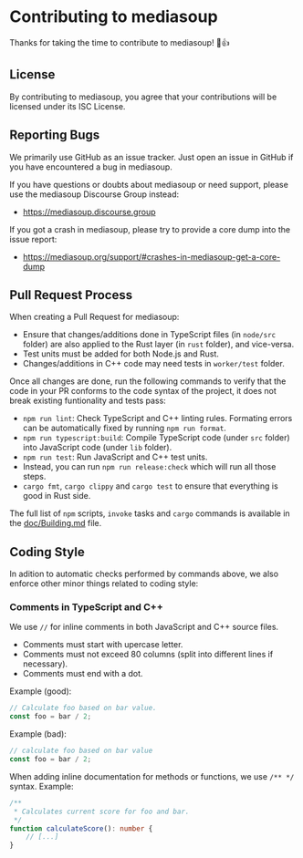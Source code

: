 # Contributing to mediasoup

Thanks for taking the time to contribute to mediasoup! 🎉👍

## License

By contributing to mediasoup, you agree that your contributions will be licensed under its ISC License.

## Reporting Bugs

We primarily use GitHub as an issue tracker. Just open an issue in GitHub if you have encountered a bug in mediasoup.

If you have questions or doubts about mediasoup or need support, please use the mediasoup Discourse Group instead:

- https://mediasoup.discourse.group

If you got a crash in mediasoup, please try to provide a core dump into the issue report:

- https://mediasoup.org/support/#crashes-in-mediasoup-get-a-core-dump

## Pull Request Process

When creating a Pull Request for mediasoup:

- Ensure that changes/additions done in TypeScript files (in `node/src` folder) are also applied to the Rust layer (in `rust` folder), and vice-versa.
- Test units must be added for both Node.js and Rust.
- Changes/additions in C++ code may need tests in `worker/test` folder.

Once all changes are done, run the following commands to verify that the code in your PR conforms to the code syntax of the project, it does not break existing funtionality and tests pass:

- `npm run lint`: Check TypeScript and C++ linting rules. Formating errors can be automatically fixed by running `npm run format`.
- `npm run typescript:build`: Compile TypeScript code (under `src` folder) into JavaScript code (under `lib` folder).
- `npm run test`: Run JavaScript and C++ test units.
- Instead, you can run `npm run release:check` which will run all those steps.
- `cargo fmt`, `cargo clippy` and `cargo test` to ensure that everything is good in Rust side.

The full list of `npm` scripts, `invoke` tasks and `cargo` commands is available in the [doc/Building.md](/doc/Building.md) file.

## Coding Style

In adition to automatic checks performed by commands above, we also enforce other minor things related to coding style:

### Comments in TypeScript and C++

We use `//` for inline comments in both JavaScript and C++ source files.

- Comments must start with upercase letter.
- Comments must not exceed 80 columns (split into different lines if necessary).
- Comments must end with a dot.

Example (good):

```ts
// Calculate foo based on bar value.
const foo = bar / 2;
```

Example (bad):

```ts
// calculate foo based on bar value
const foo = bar / 2;
```

When adding inline documentation for methods or functions, we use `/** */` syntax. Example:

```ts
/**
 * Calculates current score for foo and bar.
 */
function calculateScore(): number {
	// [...]
}
```

